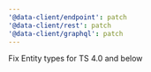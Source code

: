 ```yaml
---
'@data-client/endpoint': patch
'@data-client/rest': patch
'@data-client/graphql': patch
---
```


Fix Entity types for TS 4.0 and below
